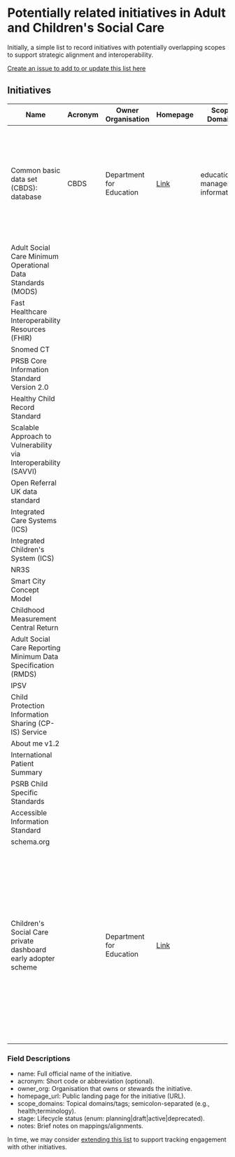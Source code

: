 # Potentially related initiatives in Adult and Children's Social Care

Initially, a simple list to record initiatives with potentially overlapping scopes to support strategic alignment and interoperability.

[Create an issue to add to or update this list here](https://github.com/SocialCareData/initiatives/issues/new?template=new.yml&title=Add+or+update+initiative:)

## Initiatives

| Name | Acronym | Owner Organisation | Homepage | Scope Domains | Stage | Notes |
|------|---------|-------------------|----------|---------------|-------|-------|
| Common basic data set (CBDS): database | CBDS | Department for Education | [Link](https://www.gov.uk/government/publications/common-basic-data-set-cbds-database) | education; management information | active | The latest common basic data set (CBDS) and version control log for use by software suppliers developing management information systems. |
| Adult Social Care Minimum Operational Data Standards (MODS) | | | | | | |
| Fast Healthcare Interoperability Resources (FHIR) | | | | | | |
| Snomed CT | | | | | | |
| PRSB Core Information Standard Version 2.0 | | | | | | |
| Healthy Child Record Standard | | | | | | |
| Scalable Approach to Vulnerability via Interoperability (SAVVI) | | | | | | |
| Open Referral UK data standard | | | | | | |
| Integrated Care Systems (ICS) | | | | | | |
| Integrated Children's System (ICS) | | | | | | |
| NR3S | | | | | | |
| Smart City Concept Model | | | | | | |
| Childhood Measurement Central Return | | | | | | |
| Adult Social Care Reporting Minimum Data Specification (RMDS) | | | | | | |
| IPSV | | | | | | |
| Child Protection Information Sharing (CP-IS) Service | | | | | | |
| About me v1.2 | | | | | | |
| International Patient Summary | | | | | | |
| PSRB Child Specific Standards | | | | | | |
| Accessible Information Standard | | | | | | |
| schema.org | | | | | | |
| Children's Social Care private dashboard early adopter scheme | | Department for Education | [Link](https://www.gov.uk/guidance/apply-to-become-a-childrens-social-care-private-dashboard-early-adopter) | | | The children’s social care (CSC) private dashboard early adopter scheme is part of our objective to improve how we collect, share and use CSC data to improve the outcomes for children, young people and families. |


### Field Descriptions
- name: Full official name of the initiative.
- acronym: Short code or abbreviation (optional).
- owner_org: Organisation that owns or stewards the initiative.
- homepage_url: Public landing page for the initiative (URL).
- scope_domains: Topical domains/tags; semicolon-separated (e.g., health;terminology).
- stage: Lifecycle status (enum: planning|draft|active|deprecated).
- notes: Brief notes on mappings/alignments.

In time, we may consider [extending this list](https://github.com/SocialCareData/initiatives/blob/main/tracking.md) to support tracking engagement with other initiatives.
